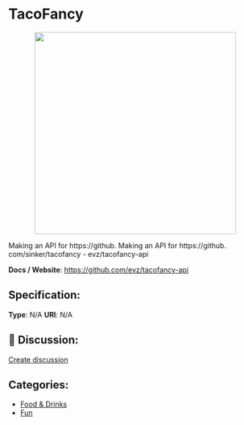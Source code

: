 # TacoFancy
<p align="center">
    <img width="400" src="https://raw.githubusercontent.com/apis-list/apis-list/main/apis/tacofancy/logo_256x256.png" />
</p>

Making an API for https://github. Making an API for https://github. com/sinker/tacofancy - evz/tacofancy-api

**Docs / Website**: https://github.com/evz/tacofancy-api

## Specification:
**Type**:  N/A 
**URI**:  N/A 

## 💬 Discussion:
[Create discussion](https://github.com/apis-list/apis-list/discussions/new)

## Categories:
- [Food & Drinks](https://github.com/apis-list/apis-list#food-and-drinks)
- [Fun](https://github.com/apis-list/apis-list#fun)



